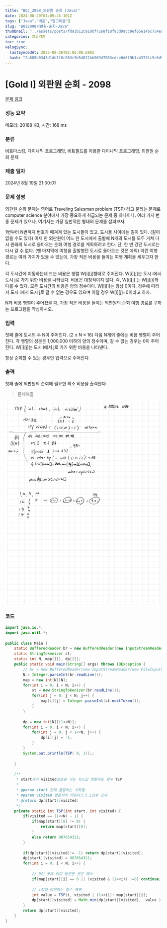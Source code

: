 ```yaml
---
title: "BOJ_2098_외판원 순회 (Java)"
date: 2024-08-20T01:09:45.101Z
tags: ["Java","백준","알고리즘"]
slug: "BOJ2098외판원-순회-Java"
thumbnail: "../assets/posts/fd93b12c910bf7268f18f93d99cc0ef65e146c754ea3fc28ce74b836d35e6fe8.png"
categories: 알고리즘
toc: true
velogSync:
  lastSyncedAt: 2025-08-26T02:06:08.689Z
  hash: "2a889b0343d1db1f8c963c5b54022bb909d7083cdce0d6f9b1c43731c9c6d9bd"
---
```


# [Gold I] 외판원 순회 - 2098 

[문제 링크](https://www.acmicpc.net/problem/2098) 

### 성능 요약

메모리: 20188 KB, 시간: 168 ms

### 분류

비트마스킹, 다이나믹 프로그래밍, 비트필드를 이용한 다이나믹 프로그래밍, 외판원 순회 문제

### 제출 일자

2024년 8월 19일 21:00:01

### 문제 설명

<p>외판원 순회 문제는 영어로 Traveling Salesman problem (TSP) 라고 불리는 문제로 computer science 분야에서 가장 중요하게 취급되는 문제 중 하나이다. 여러 가지 변종 문제가 있으나, 여기서는 가장 일반적인 형태의 문제를 살펴보자.</p>

<p>1번부터 N번까지 번호가 매겨져 있는 도시들이 있고, 도시들 사이에는 길이 있다. (길이 없을 수도 있다) 이제 한 외판원이 어느 한 도시에서 출발해 N개의 도시를 모두 거쳐 다시 원래의 도시로 돌아오는 순회 여행 경로를 계획하려고 한다. 단, 한 번 갔던 도시로는 다시 갈 수 없다. (맨 마지막에 여행을 출발했던 도시로 돌아오는 것은 예외) 이런 여행 경로는 여러 가지가 있을 수 있는데, 가장 적은 비용을 들이는 여행 계획을 세우고자 한다.</p>

<p>각 도시간에 이동하는데 드는 비용은 행렬 W[i][j]형태로 주어진다. W[i][j]는 도시 i에서 도시 j로 가기 위한 비용을 나타낸다. 비용은 대칭적이지 않다. 즉, W[i][j] 는 W[j][i]와 다를 수 있다. 모든 도시간의 비용은 양의 정수이다. W[i][i]는 항상 0이다. 경우에 따라서 도시 i에서 도시 j로 갈 수 없는 경우도 있으며 이럴 경우 W[i][j]=0이라고 하자.</p>

<p>N과 비용 행렬이 주어졌을 때, 가장 적은 비용을 들이는 외판원의 순회 여행 경로를 구하는 프로그램을 작성하시오.</p>

### 입력 

 <p>첫째 줄에 도시의 수 N이 주어진다. (2 ≤ N ≤ 16) 다음 N개의 줄에는 비용 행렬이 주어진다. 각 행렬의 성분은 1,000,000 이하의 양의 정수이며, 갈 수 없는 경우는 0이 주어진다. W[i][j]는 도시 i에서 j로 가기 위한 비용을 나타낸다.</p>

<p>항상 순회할 수 있는 경우만 입력으로 주어진다.</p>

### 출력 

 <p>첫째 줄에 외판원의 순회에 필요한 최소 비용을 출력한다.</p>

> 문제해결

![](/assets/posts/fd93b12c910bf7268f18f93d99cc0ef65e146c754ea3fc28ce74b836d35e6fe8.png)

### 코드
```java
import java.io.*;
import java.util.*;

public class Main {
	static BufferedReader br = new BufferedReader(new InputStreamReader(System.in));
	static StringTokenizer st;
	static int N, map[][], dp[][];
	public static void main(String[] args) throws IOException {
		// br = new BufferedReader(new InputStreamReader(new FileInputStream("input.txt")));
		N = Integer.parseInt(br.readLine());
		map = new int[N][N];
		for(int i = 0; i < N; i++) {
			st = new StringTokenizer(br.readLine());
			for(int j = 0; j < N; j++) {
				map[i][j] = Integer.parseInt(st.nextToken());
			}
		}

		dp = new int[N][(1<<N)];
		for(int i = 0; i < N; i++) {
			for(int j = 0; j < 1<<N; j++) {
				dp[i][j] = -1;
			}
		}
		System.out.println(TSP( 0, 1));;
		
	}

	/**
	 * start까지 visited경로로 가는 최소값 반환하는 함수 TSP
	 *
	 * @param start 현재 출발하는 시작점
	 * @param visited 방문처리 비트마스크 2진수 숫자
	 * @return dp[start][visited] 
	 */
	private static int TSP(int start, int visited) {
		if(visited == (1<<N) - 1) {
			if(map[start][0] != 0) {
				return map[start][0];
			}
			else return 987654321;
		}

		if(dp[start][visited]!= -1) return dp[start][visited];
		dp[start][visited] = 987654321;
		for(int i = 0; i < N; i++) {
        
        	// 0인 곳과 이미 방문한 곳은 패스
			if(map[start][i] == 0 || (visited & (1<<i)) !=0) continue;

			// i정점 방문하는 함수 재귀
			int value = TSP(i, visited | (1<<i))+ map[start][i];
			dp[start][visited] = Math.min(dp[start][visited],  value );
		}
		return dp[start][visited];
	}
}
```